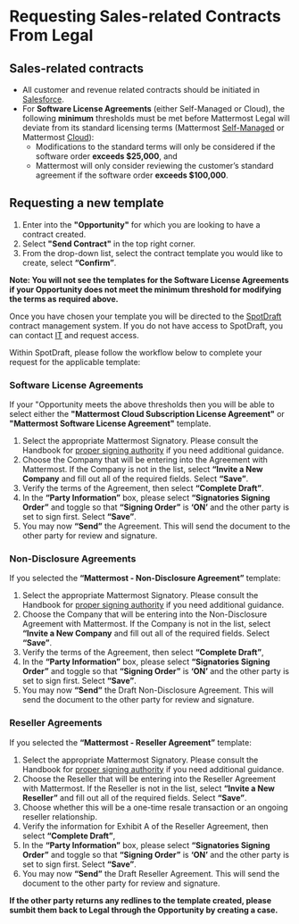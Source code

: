 # Requesting Sales-related Contracts From Legal

## Sales-related contracts

- All customer and revenue related contracts should be initiated in [Salesforce](https://mattermost.lightning.force.com/lightning/page/home).
- For **Software License Agreements** (either Self-Managed or Cloud), the following **minimum** thresholds must be met before Mattermost Legal will deviate from its standard licensing terms (Mattermost [Self-Managed](https://mattermost.com/enterprise-edition-terms/) or Mattermost [Cloud](https://mattermost.com/cloud-subscription-terms/)):
  - Modifications to the standard terms will only be considered if the software order **exceeds $25,000**, and
  - Mattermost will only consider reviewing the customer’s standard agreement if the software order **exceeds $100,000**.

## Requesting a new template

1. Enter into the **"Opportunity"** for which you are looking to have a contract created.
2. Select **"Send Contract"** in the top right corner.
3. From the drop-down list, select the contract template you would like to create, select **“Confirm”**.

**Note: You will not see the templates for the Software License Agreements if your Opportunity does not meet the minimum threshold for modifying the terms as required above.**

Once you have chosen your template you will be directed to the [SpotDraft](https://app.spotdraft.com/) contract management system. If you do not have access to SpotDraft, you can contact [IT](https://helpdesk.mattermost.com/support/home) and request access.

Within SpotDraft, please follow the workflow below to complete your request for the applicable template:

### Software License Agreements

If your "Opportunity meets the above thresholds then you will be able to select either the **"Mattermost Cloud Subscription License Agreement"** or **"Mattermost Software License Agreement"** template.

1. Select the appropriate Mattermost Signatory. Please consult the Handbook for [proper signing authority](https://handbook.mattermost.com/operations/operations/company-processes/company-agreements) if you need additional guidance.
2. Choose the Company that will be entering into the Agreement with Mattermost. If the Company is not in the list, select **“Invite a New Company** and fill out all of the required fields. Select **“Save”**.
3. Verify the terms of the Agreement, then select **“Complete Draft”**.
4. In the **“Party Information”** box, please select **“Signatories Signing Order”** and toggle so that **“Signing Order”** is **‘ON’** and the other party is set to sign first. Select **“Save”**.
5. You may now **“Send”** the Agreement. This will send the document to the other party for review and signature.

### Non-Disclosure Agreements

If you selected the **“Mattermost - Non-Disclosure Agreement”** template:

1. Select the appropriate Mattermost Signatory. Please consult the Handbook for [proper signing authority](https://handbook.mattermost.com/operations/operations/company-processes/company-agreements) if you need additional guidance.
2. Choose the Company that will be entering into the Non-Disclosure Agreement with Mattermost. If the Company is not in the list, select **“Invite a New Company** and fill out all of the required fields. Select **“Save”**.
3. Verify the terms of the Agreement, then select **“Complete Draft”**,
4. In the **“Party Information”** box, please select **“Signatories Signing Order”** and toggle so that **“Signing Order”** is **‘ON’** and the other party is set to sign first. Select **“Save”**.
5. You may now **“Send”** the Draft Non-Disclosure Agreement. This will send the document to the other party for review and signature.

### Reseller Agreements

If you selected the  **“Mattermost - Reseller Agreement”** template:

1. Select the appropriate Mattermost Signatory. Please consult the Handbook for [proper signing authority](https://handbook.mattermost.com/operations/operations/company-processes/company-agreements) if you need additional guidance.
2. Choose the Reseller that will be entering into the Reseller Agreement with Mattermost. If the Reseller is not in the list, select **“Invite a New Reseller”** and fill out all of the required fields. Select **“Save”**.
3. Choose whether this will be a one-time resale transaction or an ongoing reseller relationship.
4. Verify the information for Exhibit A of the Reseller Agreement, then select **“Complete Draft”**,
5. In the **“Party Information”** box, please select **“Signatories Signing Order”** and toggle so that **“Signing Order”** is **‘ON’** and the other party is set to sign first. Select **“Save”**.
6. You may now **“Send”** the Draft Reseller Agreement. This will send the document to the other party for review and signature.

**If the other party returns any redlines to the template created, please sumbit them back to Legal through the Opportunity by creating a case.**
